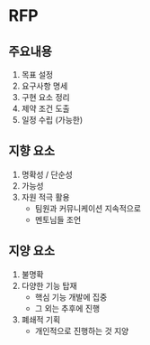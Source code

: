 # RFP

## 주요내용

1. 목표 설정
2. 요구사항 명세
3. 구현 요소 정리
4. 제약 조건 도출
5. 일정 수립 (가능한)



## 지향 요소

1. 명확성 / 단순성
2. 가능성
3. 자원 적극 활용
   - 팀원과 커뮤니케이션 지속적으로
   - 멘토님들 조언



## 지양 요소

1. 불명확
2. 다양한 기능 탑재
   - 핵심 기능 개발에 집중
   - 그 외는 추후에 진행
3. 폐쇄적 기획
   - 개인적으로 진행하는 것 지양











